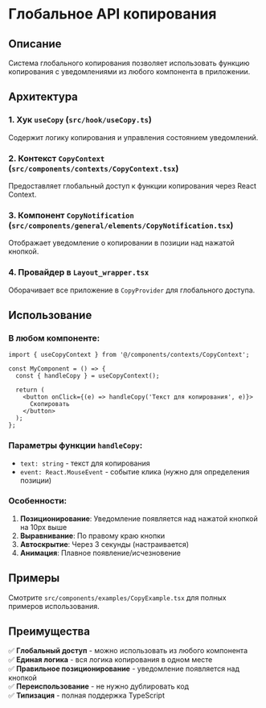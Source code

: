 # Глобальное API копирования

## Описание

Система глобального копирования позволяет использовать функцию копирования с уведомлениями из любого компонента в приложении.

## Архитектура

### 1. Хук `useCopy` (`src/hook/useCopy.ts`)
Содержит логику копирования и управления состоянием уведомлений.

### 2. Контекст `CopyContext` (`src/components/contexts/CopyContext.tsx`)
Предоставляет глобальный доступ к функции копирования через React Context.

### 3. Компонент `CopyNotification` (`src/components/general/elements/CopyNotification.tsx`)
Отображает уведомление о копировании в позиции над нажатой кнопкой.

### 4. Провайдер в `Layout_wrapper.tsx`
Оборачивает все приложение в `CopyProvider` для глобального доступа.

## Использование

### В любом компоненте:

```tsx
import { useCopyContext } from '@/components/contexts/CopyContext';

const MyComponent = () => {
  const { handleCopy } = useCopyContext();

  return (
    <button onClick={(e) => handleCopy('Текст для копирования', e)}>
      Скопировать
    </button>
  );
};
```

### Параметры функции `handleCopy`:

- `text: string` - текст для копирования
- `event: React.MouseEvent` - событие клика (нужно для определения позиции)

### Особенности:

1. **Позиционирование**: Уведомление появляется над нажатой кнопкой на 10px выше
2. **Выравнивание**: По правому краю кнопки
3. **Автоскрытие**: Через 3 секунды (настраивается)
4. **Анимация**: Плавное появление/исчезновение

## Примеры

Смотрите `src/components/examples/CopyExample.tsx` для полных примеров использования.

## Преимущества

✅ **Глобальный доступ** - можно использовать из любого компонента  
✅ **Единая логика** - вся логика копирования в одном месте  
✅ **Правильное позиционирование** - уведомление появляется над кнопкой  
✅ **Переиспользование** - не нужно дублировать код  
✅ **Типизация** - полная поддержка TypeScript 